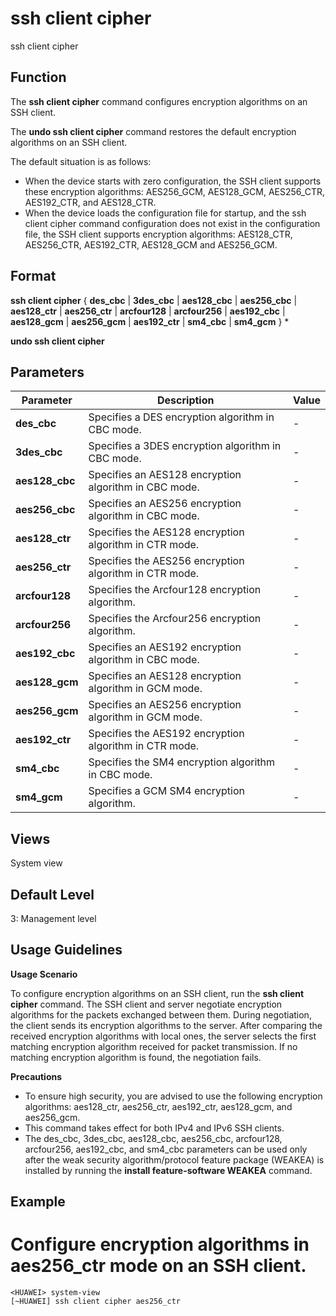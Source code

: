 ssh client cipher
=================

ssh client cipher

Function
--------



The **ssh client cipher** command configures encryption algorithms on an SSH client.

The **undo ssh client cipher** command restores the default encryption algorithms on an SSH client.



The default situation is as follows:

* When the device starts with zero configuration, the SSH client supports these encryption algorithms: AES256\_GCM, AES128\_GCM, AES256\_CTR, AES192\_CTR, and AES128\_CTR.
* When the device loads the configuration file for startup, and the ssh client cipher command configuration does not exist in the configuration file, the SSH client supports encryption algorithms: AES128\_CTR, AES256\_CTR, AES192\_CTR, AES128\_GCM and AES256\_GCM.


Format
------

**ssh client cipher** { **des\_cbc** | **3des\_cbc** | **aes128\_cbc** | **aes256\_cbc** | **aes128\_ctr** | **aes256\_ctr** | **arcfour128** | **arcfour256** | **aes192\_cbc** | **aes128\_gcm** | **aes256\_gcm** | **aes192\_ctr** | **sm4\_cbc** | **sm4\_gcm** } \*

**undo ssh client cipher**


Parameters
----------

| Parameter | Description | Value |
| --- | --- | --- |
| **des\_cbc** | Specifies a DES encryption algorithm in CBC mode. | - |
| **3des\_cbc** | Specifies a 3DES encryption algorithm in CBC mode. | - |
| **aes128\_cbc** | Specifies an AES128 encryption algorithm in CBC mode. | - |
| **aes256\_cbc** | Specifies an AES256 encryption algorithm in CBC mode. | - |
| **aes128\_ctr** | Specifies the AES128 encryption algorithm in CTR mode. | - |
| **aes256\_ctr** | Specifies the AES256 encryption algorithm in CTR mode. | - |
| **arcfour128** | Specifies the Arcfour128 encryption algorithm. | - |
| **arcfour256** | Specifies the Arcfour256 encryption algorithm. | - |
| **aes192\_cbc** | Specifies an AES192 encryption algorithm in CBC mode. | - |
| **aes128\_gcm** | Specifies an AES128 encryption algorithm in GCM mode. | - |
| **aes256\_gcm** | Specifies an AES256 encryption algorithm in GCM mode. | - |
| **aes192\_ctr** | Specifies the AES192 encryption algorithm in CTR mode. | - |
| **sm4\_cbc** | Specifies the SM4 encryption algorithm in CBC mode. | - |
| **sm4\_gcm** | Specifies a GCM SM4 encryption algorithm. | - |



Views
-----

System view


Default Level
-------------

3: Management level


Usage Guidelines
----------------

**Usage Scenario**

To configure encryption algorithms on an SSH client, run the **ssh client cipher** command. The SSH client and server negotiate encryption algorithms for the packets exchanged between them. During negotiation, the client sends its encryption algorithms to the server. After comparing the received encryption algorithms with local ones, the server selects the first matching encryption algorithm received for packet transmission. If no matching encryption algorithm is found, the negotiation fails.

**Precautions**

* To ensure high security, you are advised to use the following encryption algorithms: aes128\_ctr, aes256\_ctr, aes192\_ctr, aes128\_gcm, and aes256\_gcm.
* This command takes effect for both IPv4 and IPv6 SSH clients.
* The des\_cbc, 3des\_cbc, aes128\_cbc, aes256\_cbc, arcfour128, arcfour256, aes192\_cbc, and sm4\_cbc parameters can be used only after the weak security algorithm/protocol feature package (WEAKEA) is installed by running the **install feature-software WEAKEA** command.


Example
-------

# Configure encryption algorithms in aes256\_ctr mode on an SSH client.
```
<HUAWEI> system-view
[~HUAWEI] ssh client cipher aes256_ctr

```